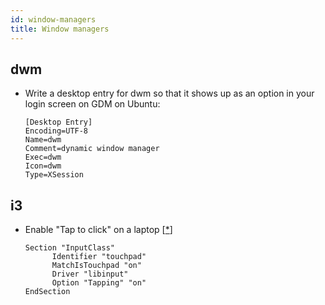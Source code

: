 ```yaml
---
id: window-managers
title: Window managers
---
```


## dwm

- Write a desktop entry for dwm so that it shows up as an option in your login
  screen on GDM on Ubuntu:

  ```\ title="/usr/share/xsessions/dwm.desktop"
  [Desktop Entry]
  Encoding=UTF-8
  Name=dwm
  Comment=dynamic window manager
  Exec=dwm
  Icon=dwm
  Type=XSession
  ```

## i3

- Enable "Tap to click" on a laptop [[\*](https://cravencode.com/post/essentials/enable-tap-to-click-in-i3wm/)]

  ```\ title="/etc/X11/xorg.conf.d/90-touchpad.conf"
  Section "InputClass"
        Identifier "touchpad"
        MatchIsTouchpad "on"
        Driver "libinput"
        Option "Tapping" "on"
  EndSection
  ```
